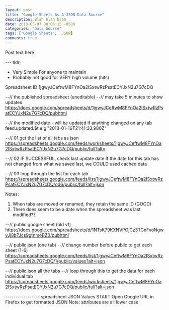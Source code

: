 ```yaml
---
layout: post
title: "Google Sheets As A JSON Data Source"
description: Blah blah blah
date: 2018-05-07 08:06:15 -0500
categories: "Data Source"
tags: ["Google Sheets",  JSON]
comments: true
---
```

Post text here

 --- tldr;
 - Very Simple For anyone to maintain
 - Probably not good for VERY high volume (hits)
 <!--more-->
 
 
 
 
Spreadsheet ID
1jgwyJCeftwM8FYnOa2ISxtwRzPsatECYJxN2u7G7cDQ

--// the published spreadsheet (uneditable)
--// may take 5 minutes to show updates
https://docs.google.com/spreadsheets/d/1jgwyJCeftwM8FYnOa2ISxtwRzPsatECYJxN2u7G7cDQ/pubhtml

--// the modified date - will be updated if anything changed on any tab
feed.updated.$t      e.g."2013-01-16T21:41:33.980Z"

--// 01 get the list of all tabs as json
https://spreadsheets.google.com/feeds/worksheets/1jgwyJCeftwM8FYnOa2ISxtwRzPsatECYJxN2u7G7cDQ/public/full?alt=

--// 02 IF SUCCESSFUL, check last update date
If the date for this tab has not changed from what we saved last, we COULD used cached data

--// 03 loop through the list for each tab
https://spreadsheets.google.com/feeds/list/1jgwyJCeftwM8FYnOa2ISxtwRzPsatECYJxN2u7G7cDQ/od6/public/full?alt=json

Notes:
01. When tabs are moved or renamed, they retain the same ID (GOOD)
02. There does seem to be a date when the spreadsheet was last modified??

--// public google sheet (old v1)
https://docs.google.com/spreadsheets/d/1NTsK79KXNVPOjCz3TGnFvoNgwvJj8b7Jcs9gtnmoBZ0/pubhtml

--// public json (one tab)
--// change number before public to get each sheet (1-6)
https://spreadsheets.google.com/feeds/list/1jgwyJCeftwM8FYnOa2ISxtwRzPsatECYJxN2u7G7cDQ/1/public/values?alt=json

--// public json all the tabs
--// loop through this to get the data for each individual tab
https://spreadsheets.google.com/feeds/worksheets/1jgwyJCeftwM8FYnOa2ISxtwRzPsatECYJxN2u7G7cDQ/public/full?alt=json



----------------- spreadsheet JSON Values START
Open Google URL in Firefox to get formatted JSON
Note: attributes are all lower case


